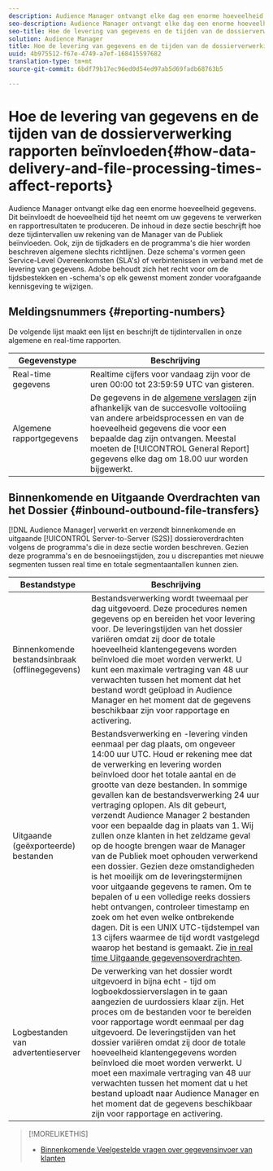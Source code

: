 ```yaml
---
description: Audience Manager ontvangt elke dag een enorme hoeveelheid gegevens. Dit beïnvloedt de hoeveelheid tijd het neemt om uw gegevens te verwerken en rapportresultaten te produceren. De inhoud in deze sectie beschrijft hoe deze tijdintervallen uw rekening van de Manager van de Publiek beïnvloeden. Ook, zijn de tijdkaders en de programma's die hier worden beschreven algemene slechts richtlijnen. Deze schema's vormen geen Service-Level Overeenkomsten (SLA's) of verbintenissen in verband met de levering van gegevens. Adobe behoudt zich het recht voor om de tijdsbestekken en -schema's op elk gewenst moment zonder voorafgaande kennisgeving te wijzigen.
seo-description: Audience Manager ontvangt elke dag een enorme hoeveelheid gegevens. Dit beïnvloedt de hoeveelheid tijd het neemt om uw gegevens te verwerken en rapportresultaten te produceren. De inhoud in deze sectie beschrijft hoe deze tijdintervallen uw rekening van de Manager van de Publiek beïnvloeden. Ook, zijn de tijdkaders en de programma's die hier worden beschreven algemene slechts richtlijnen. Deze schema's vormen geen Service-Level Overeenkomsten (SLA's) of verbintenissen in verband met de levering van gegevens. Adobe behoudt zich het recht voor om de tijdsbestekken en -schema's op elk gewenst moment zonder voorafgaande kennisgeving te wijzigen.
seo-title: Hoe de levering van gegevens en de tijden van de dossierverwerking rapporten beïnvloeden
solution: Audience Manager
title: Hoe de levering van gegevens en de tijden van de dossierverwerking rapporten beïnvloeden
uuid: 4b975512-f67e-4749-a7ef-168415597682
translation-type: tm+mt
source-git-commit: 6bdf79b17ec96ed0d54ed97ab5d69fadb68763b5

---
```



# Hoe de levering van gegevens en de tijden van de dossierverwerking rapporten beïnvloeden{#how-data-delivery-and-file-processing-times-affect-reports}

Audience Manager ontvangt elke dag een enorme hoeveelheid gegevens. Dit beïnvloedt de hoeveelheid tijd het neemt om uw gegevens te verwerken en rapportresultaten te produceren. De inhoud in deze sectie beschrijft hoe deze tijdintervallen uw rekening van de Manager van de Publiek beïnvloeden. Ook, zijn de tijdkaders en de programma&#39;s die hier worden beschreven algemene slechts richtlijnen. Deze schema&#39;s vormen geen Service-Level Overeenkomsten (SLA&#39;s) of verbintenissen in verband met de levering van gegevens. Adobe behoudt zich het recht voor om de tijdsbestekken en -schema&#39;s op elk gewenst moment zonder voorafgaande kennisgeving te wijzigen.

## Meldingsnummers {#reporting-numbers}

<!-- 

c_reporting_file_transfer_timeframe.xml

 -->

De volgende lijst maakt een lijst en beschrijft de tijdintervallen in onze algemene en real-time rapporten.


| Gegevenstype | Beschrijving |
|---|---|
| Real-time gegevens | Realtime cijfers voor vandaag zijn voor de uren 00:00 tot 23:59:59 UTC van gisteren. |
| Algemene rapportgegevens | De gegevens in de [algemene verslagen](../reporting/general-reports.md#general-reports-overview) zijn afhankelijk van de succesvolle voltooiing van andere arbeidsprocessen en van de hoeveelheid gegevens die voor een bepaalde dag zijn ontvangen. Meestal moeten de [!UICONTROL General Report] gegevens elke dag om 18.00 uur worden bijgewerkt. |

## Binnenkomende en Uitgaande Overdrachten van het Dossier {#inbound-outbound-file-transfers}

[!DNL Audience Manager] verwerkt en verzendt binnenkomende en uitgaande [!UICONTROL Server-to-Server (S2S)] dossieroverdrachten volgens de programma&#39;s die in deze sectie worden beschreven. Gezien deze programma&#39;s en de besnoeiingstijden, zou u discrepanties met nieuwe segmenten tussen real time en totale segmentaantallen kunnen zien.

| Bestandstype | Beschrijving |
|---|---|
| Binnenkomende bestandsinbraak (offlinegegevens) | Bestandsverwerking wordt tweemaal per dag uitgevoerd. Deze procedures nemen gegevens op en bereiden het voor levering voor. De leveringstijden van het dossier variëren omdat zij door de totale hoeveelheid klantengegevens worden beïnvloed die moet worden verwerkt. U kunt een maximale vertraging van 48 uur verwachten tussen het moment dat het bestand wordt geüpload in Audience Manager en het moment dat de gegevens beschikbaar zijn voor rapportage en activering. |
| Uitgaande (geëxporteerde) bestanden | Bestandsverwerking en -levering vinden eenmaal per dag plaats, om ongeveer 14:00 uur UTC. Houd er rekening mee dat de verwerking en levering worden beïnvloed door het totale aantal en de grootte van deze bestanden. In sommige gevallen kan de bestandsverwerking 24 uur vertraging oplopen. Als dit gebeurt, verzendt Audience Manager 2 bestanden voor een bepaalde dag in plaats van 1. Wij zullen onze klanten in het zeldzame geval op de hoogte brengen waar de Manager van de Publiek moet ophouden verwerkend een dossier. Gezien deze omstandigheden is het moeilijk om de leveringstermijnen voor uitgaande gegevens te ramen. Om te bepalen of u een volledige reeks dossiers hebt ontvangen, controleer timestamp en zoek om het even welke ontbrekende dagen. Dit is een UNIX UTC-tijdstempel van 13 cijfers waarmee de tijd wordt vastgelegd waarop het bestand is gemaakt. Zie [in real time Uitgaande gegevensoverdrachten](../integration/receiving-audience-data/real-time-outbound-transfers/real-time-outbound-transfers.md). |
| Logbestanden van advertentieserver | De verwerking van het dossier wordt uitgevoerd in bijna echt - tijd om logboekdossierverslagen in te gaan aangezien de uurdossiers klaar zijn. Het proces om de bestanden voor te bereiden voor rapportage wordt eenmaal per dag uitgevoerd. De leveringstijden van het dossier variëren omdat zij door de totale hoeveelheid klantengegevens worden beïnvloed die moet worden verwerkt. U moet een maximale vertraging van 48 uur verwachten tussen het moment dat u het bestand uploadt naar Audience Manager en het moment dat de gegevens beschikbaar zijn voor rapportage en activering. |

>[!MORELIKETHIS]
>
>* [Binnenkomende Veelgestelde vragen over gegevensinvoer van klanten](../faq/faq-inbound-data-ingestion.md)

